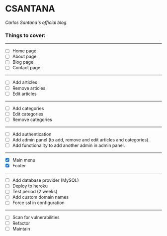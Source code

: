 # CSANTANA

_Carlos Santana's official blog._

### Things to cover:
***
* [ ] Home page
* [ ] About page
* [ ] Blog page
* [ ] Contact page
***
* [ ] Add articles
* [ ] Remove articles
* [ ] Edit articles
***
* [ ] Add categories
* [ ] Edit categories
* [ ] Remove categories
***
* [ ] Add authentication
* [ ] Add admin panel (to add, remove and edit articles and categories).
* [ ] Add functionality to add another admin in admin panel.
***
* [x] Main menu
* [x] Footer
***
* [ ] Add database provider (MySQL)
* [ ] Deploy to heroku
* [ ] Test period (2 weeks)
* [ ] Add custom domain names
* [ ] Force ssl in configuration
***
* [ ] Scan for vulnerabilities
* [ ] Refactor
* [ ] Maintain
